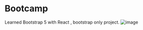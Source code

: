 # Bootcamp
Learned Bootstrap 5 with React , bootstrap only project.
![image](https://github.com/Aigengrau/Bootcamp/assets/65302777/a122ee8f-94b8-46fd-b7e9-f13f7be9afd2)
